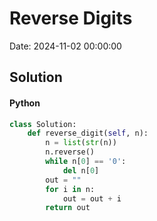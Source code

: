 # Reverse Digits

Date: 2024-11-02 00:00:00

## Solution

#### Python
```python
class Solution:
    def reverse_digit(self, n):
        n = list(str(n))
        n.reverse()
        while n[0] == '0':
            del n[0]
        out = ""
        for i in n:
            out = out + i
        return out
 ```